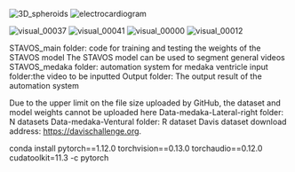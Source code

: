 ![3D_spheroids](https://github.com/KuiZeng/STAVOS/assets/139167726/4739e30b-ed4a-414a-9df5-428dd313f7a2)
![electrocardiogram](https://github.com/KuiZeng/STAVOS/assets/139167726/b3a1650b-aab5-4d2c-8007-a1ad74d4af0f)


![visual_00037](https://github.com/KuiZeng/STAVOS/assets/139167726/75dcfa4e-06e3-492e-b0cd-505f9456b46e)
![visual_00041](https://github.com/KuiZeng/STAVOS/assets/139167726/26c0e11b-b147-4ed9-950e-584d87e68c69)
![visual_00000](https://github.com/KuiZeng/STAVOS/assets/139167726/dd0debd6-fc0e-4e89-b5f0-cfea658537f9)
![visual_00012](https://github.com/KuiZeng/STAVOS/assets/139167726/2a20d1c4-9d31-4f42-afe6-3f13290d302a)



STAVOS_main folder: code for training and testing the weights of the STAVOS model
The STAVOS model can be used to segment general videos
STAVOS_medaka folder: automation system for medaka ventricle
input folder:the video to be inputted
Output folder: The output result of the automation system


Due to the upper limit on the file size uploaded by GitHub, the dataset and model weights cannot be uploaded here
Data-medaka-Lateral-right folder: N datasets
Data-medaka-Ventural folder: R dataset
Davis dataset download address: https://davischallenge.org.





conda install pytorch==1.12.0 torchvision==0.13.0 torchaudio==0.12.0 cudatoolkit=11.3 -c pytorch

